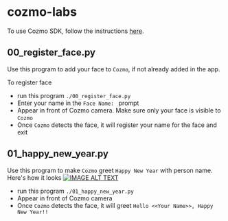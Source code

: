 # cozmo-labs

To use Cozmo SDK, follow the instructions [here](http://cozmosdk.anki.com/docs/index.html#welcome-to-the-cozmo-sdk).

## 00_register_face.py

Use this program to add your face to `Cozmo`, if not already added in the app.

To register face

* run this program `./00_register_face.py`
* Enter your name in the `Face Name: ` prompt
* Appear in front of Cozmo camera. Make sure only your face is visible to `Cozmo`
* Once `Cozmo` detects the face, it will register your name for the face and exit


## 01_happy_new_year.py

Use this program to make `Cozmo` greet `Happy New Year` with person name. Here's how it looks
[![IMAGE ALT TEXT](http://img.youtube.com/vi/8w1BQ_obpNM/0.jpg)](http://www.youtube.com/watch?v=8w1BQ_obpNM "Cozmo, Personalized Happy New Year!")

* run this program `./01_happy_new_year.py`
* Appear in front of Cozmo camera
* Once `Cozmo` detects the face, it will greet `Hello <<Your Name>>, Happy New Year!!`
